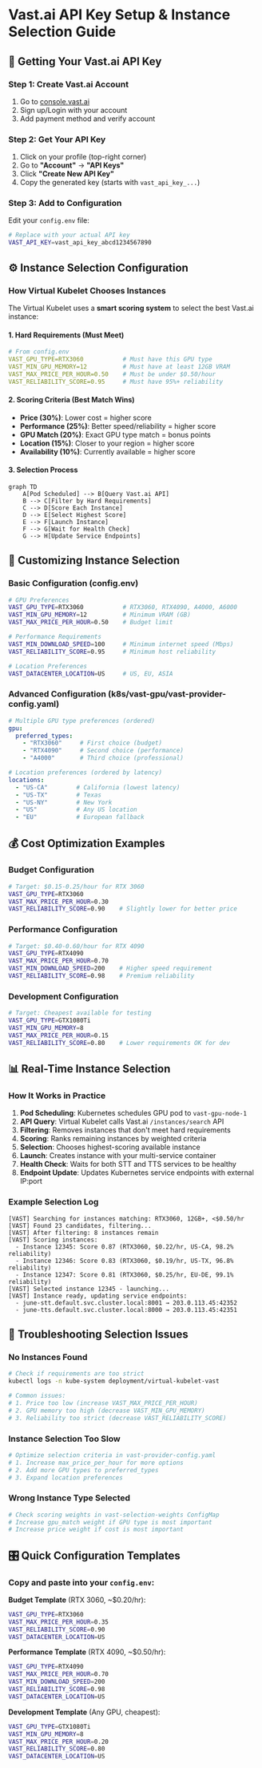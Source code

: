 # Vast.ai API Key Setup & Instance Selection Guide

## 🔑 Getting Your Vast.ai API Key

### Step 1: Create Vast.ai Account
1. Go to [console.vast.ai](https://console.vast.ai/)
2. Sign up/Login with your account
3. Add payment method and verify account

### Step 2: Get Your API Key
1. Click on your profile (top-right corner)
2. Go to **"Account"** → **"API Keys"**
3. Click **"Create New API Key"**
4. Copy the generated key (starts with `vast_api_key_...`)

### Step 3: Add to Configuration
Edit your `config.env` file:
```bash
# Replace with your actual API key
VAST_API_KEY=vast_api_key_abcd1234567890
```

## ⚙️ Instance Selection Configuration

### How Virtual Kubelet Chooses Instances

The Virtual Kubelet uses a **smart scoring system** to select the best Vast.ai instance:

#### 1. **Hard Requirements** (Must Meet)
```yaml
# From config.env
VAST_GPU_TYPE=RTX3060           # Must have this GPU type
VAST_MIN_GPU_MEMORY=12          # Must have at least 12GB VRAM
VAST_MAX_PRICE_PER_HOUR=0.50    # Must be under $0.50/hour
VAST_RELIABILITY_SCORE=0.95     # Must have 95%+ reliability
```

#### 2. **Scoring Criteria** (Best Match Wins)
- **Price (30%)**: Lower cost = higher score
- **Performance (25%)**: Better speed/reliability = higher score
- **GPU Match (20%)**: Exact GPU type match = bonus points
- **Location (15%)**: Closer to your region = higher score
- **Availability (10%)**: Currently available = higher score

#### 3. **Selection Process**
```mermaid
graph TD
    A[Pod Scheduled] --> B[Query Vast.ai API]
    B --> C[Filter by Hard Requirements]
    C --> D[Score Each Instance]
    D --> E[Select Highest Score]
    E --> F[Launch Instance]
    F --> G[Wait for Health Check]
    G --> H[Update Service Endpoints]
```

## 🎯 Customizing Instance Selection

### Basic Configuration (config.env)
```bash
# GPU Preferences
VAST_GPU_TYPE=RTX3060           # RTX3060, RTX4090, A4000, A6000
VAST_MIN_GPU_MEMORY=12          # Minimum VRAM (GB)
VAST_MAX_PRICE_PER_HOUR=0.50    # Budget limit

# Performance Requirements  
VAST_MIN_DOWNLOAD_SPEED=100     # Minimum internet speed (Mbps)
VAST_RELIABILITY_SCORE=0.95     # Minimum host reliability

# Location Preferences
VAST_DATACENTER_LOCATION=US     # US, EU, ASIA
```

### Advanced Configuration (k8s/vast-gpu/vast-provider-config.yaml)
```yaml
# Multiple GPU type preferences (ordered)
gpu:
  preferred_types:
    - "RTX3060"     # First choice (budget)
    - "RTX4090"     # Second choice (performance)
    - "A4000"       # Third choice (professional)

# Location preferences (ordered by latency)
locations:
  - "US-CA"        # California (lowest latency)
  - "US-TX"        # Texas
  - "US-NY"        # New York
  - "US"           # Any US location
  - "EU"           # European fallback
```

## 💰 Cost Optimization Examples

### Budget Configuration
```bash
# Target: $0.15-0.25/hour for RTX 3060
VAST_GPU_TYPE=RTX3060
VAST_MAX_PRICE_PER_HOUR=0.30
VAST_RELIABILITY_SCORE=0.90    # Slightly lower for better price
```

### Performance Configuration  
```bash
# Target: $0.40-0.60/hour for RTX 4090
VAST_GPU_TYPE=RTX4090
VAST_MAX_PRICE_PER_HOUR=0.70
VAST_MIN_DOWNLOAD_SPEED=200    # Higher speed requirement
VAST_RELIABILITY_SCORE=0.98    # Premium reliability
```

### Development Configuration
```bash
# Target: Cheapest available for testing
VAST_GPU_TYPE=GTX1080Ti
VAST_MIN_GPU_MEMORY=8
VAST_MAX_PRICE_PER_HOUR=0.15
VAST_RELIABILITY_SCORE=0.80    # Lower requirements OK for dev
```

## 📊 Real-Time Instance Selection

### How It Works in Practice

1. **Pod Scheduling**: Kubernetes schedules GPU pod to `vast-gpu-node-1`
2. **API Query**: Virtual Kubelet calls Vast.ai `/instances/search` API
3. **Filtering**: Removes instances that don't meet hard requirements
4. **Scoring**: Ranks remaining instances by weighted criteria
5. **Selection**: Chooses highest-scoring available instance
6. **Launch**: Creates instance with your multi-service container
7. **Health Check**: Waits for both STT and TTS services to be healthy
8. **Endpoint Update**: Updates Kubernetes service endpoints with external IP:port

### Example Selection Log
```
[VAST] Searching for instances matching: RTX3060, 12GB+, <$0.50/hr
[VAST] Found 23 candidates, filtering...
[VAST] After filtering: 8 instances remain
[VAST] Scoring instances:
  - Instance 12345: Score 0.87 (RTX3060, $0.22/hr, US-CA, 98.2% reliability)
  - Instance 12346: Score 0.83 (RTX3060, $0.19/hr, US-TX, 96.8% reliability)
  - Instance 12347: Score 0.81 (RTX3060, $0.25/hr, EU-DE, 99.1% reliability)
[VAST] Selected instance 12345 - launching...
[VAST] Instance ready, updating service endpoints:
  - june-stt.default.svc.cluster.local:8001 → 203.0.113.45:42352
  - june-tts.default.svc.cluster.local:8000 → 203.0.113.45:42351
```

## 🔧 Troubleshooting Selection Issues

### No Instances Found
```bash
# Check if requirements are too strict
kubectl logs -n kube-system deployment/virtual-kubelet-vast

# Common issues:
# 1. Price too low (increase VAST_MAX_PRICE_PER_HOUR)
# 2. GPU memory too high (decrease VAST_MIN_GPU_MEMORY)
# 3. Reliability too strict (decrease VAST_RELIABILITY_SCORE)
```

### Instance Selection Too Slow
```bash
# Optimize selection criteria in vast-provider-config.yaml
# 1. Increase max_price_per_hour for more options
# 2. Add more GPU types to preferred_types
# 3. Expand location preferences
```

### Wrong Instance Type Selected
```bash
# Check scoring weights in vast-selection-weights ConfigMap
# Increase gpu_match weight if GPU type is most important
# Increase price weight if cost is most important
```

## 🎛️ Quick Configuration Templates

### Copy and paste into your `config.env`:

**Budget Template** (RTX 3060, ~$0.20/hr):
```bash
VAST_GPU_TYPE=RTX3060
VAST_MAX_PRICE_PER_HOUR=0.35
VAST_RELIABILITY_SCORE=0.90
VAST_DATACENTER_LOCATION=US
```

**Performance Template** (RTX 4090, ~$0.50/hr):
```bash
VAST_GPU_TYPE=RTX4090
VAST_MAX_PRICE_PER_HOUR=0.70
VAST_MIN_DOWNLOAD_SPEED=200
VAST_RELIABILITY_SCORE=0.98
VAST_DATACENTER_LOCATION=US
```

**Development Template** (Any GPU, cheapest):
```bash
VAST_GPU_TYPE=GTX1080Ti
VAST_MIN_GPU_MEMORY=8
VAST_MAX_PRICE_PER_HOUR=0.20
VAST_RELIABILITY_SCORE=0.80
VAST_DATACENTER_LOCATION=US
```